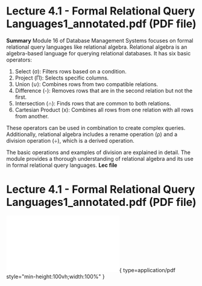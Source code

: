 # Lecture 4.1 - Formal Relational Query Languages1_annotated.pdf (PDF file)
**Summary**
Module 16 of Database Management Systems focuses on formal relational query languages like relational algebra. Relational algebra is an algebra-based language for querying relational databases. It has six basic operators:

1. Select (σ): Filters rows based on a condition.
2. Project (Π): Selects specific columns.
3. Union (∪): Combines rows from two compatible relations.
4. Difference (-): Removes rows that are in the second relation but not the first.
5. Intersection (∩): Finds rows that are common to both relations.
6. Cartesian Product (x): Combines all rows from one relation with all rows from another.

These operators can be used in combination to create complex queries. Additionally, relational algebra includes a rename operation (ρ) and a division operation (÷), which is a derived operation.

The basic operations and examples of division are explained in detail. The module provides a thorough understanding of relational algebra and its use in formal relational query languages.
**Lec file**
# Lecture 4.1 - Formal Relational Query Languages1_annotated.pdf (PDF file)
![Alt text](<./Lecture 4.1 - Formal Relational Query Languages1_annotated.pdf>){ type=application/pdf style="min-height:100vh;width:100%" }